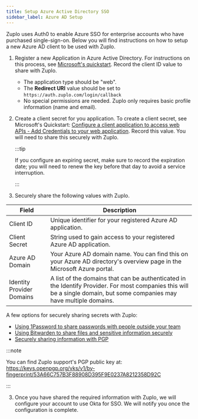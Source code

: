 ```yaml
---
title: Setup Azure Active Directory SSO
sidebar_label: Azure AD Setup
---
```


Zuplo uses Auth0 to enable Azure SSO for enterprise accounts who have purchased
single-sign-on. Below you will find instructions on how to setup a new Azure AD
client to be used with Zuplo.

1. Register a new Application in Azure Active Directory. For instructions on
   this process, see
   [Microsoft's quickstart](https://learn.microsoft.com/en-us/entra/identity-platform/quickstart-register-app).
   Record the client ID value to share with Zuplo.

   - The application type should be "web".
   - The **Redirect URI** value should be set to
     `https://auth.zuplo.com/login/callback`
   - No special permissions are needed. Zuplo only requires basic profile
     information (name and email).

2. Create a client secret for you application. To create a client secret, see
   Microsoft's Quickstart:
   [Configure a client application to access web APIs - Add Credentials to your web application](https://learn.microsoft.com/en-us/entra/identity-platform/quickstart-register-app#add-credentials).
   Record this value. You will need to share this securely with Zuplo.

   :::tip

   If you configure an expiring secret, make sure to record the expiration date;
   you will need to renew the key before that day to avoid a service
   interruption.

   :::

3. Securely share the following values with Zuplo.

| Field                     | Description                                                                                                                                                              |
| ------------------------- | ------------------------------------------------------------------------------------------------------------------------------------------------------------------------ |
| Client ID                 | Unique identifier for your registered Azure AD application.                                                                                                              |
| Client Secret             | String used to gain access to your registered Azure AD application.                                                                                                      |
| Azure AD Domain           | Your Azure AD domain name. You can find this on your Azure AD directory's overview page in the Microsoft Azure portal.                                                   |
| Identity Provider Domains | A list of the domains that can be authenticated in the Identify Provider. For most companies this will be a single domain, but some companies may have multiple domains. |

A few options for securely sharing secrets with Zuplo:

- [Using 1Password to share passwords with people outside your team ](https://1password.com/resources/guides/sharing-passwords-with-guests/)
- [Using Bitwarden to share files and sensitive information securely](https://bitwarden.com/blog/how-to-share-files-and-sensitive-information-securely/)
- [Securely sharing information with PGP](https://medium.com/slalom-build/how-to-use-gpg-to-securely-share-secrets-with-your-team-c09c50fe77e3)

:::note

You can find Zuplo support's PGP public key at:
https://keys.openpgp.org/vks/v1/by-fingerprint/53A66C757B3F88908D395F9E0237A8212358D92C

:::

3. Once you have shared the required information with Zuplo, we will configure
   your account to use Okta for SSO. We will notify you once the configuration
   is complete.
